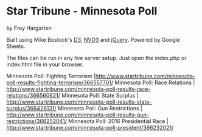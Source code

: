 Star Tribune - Minnesota Poll
================

by Frey Hargarten

Built using Mike Bostock's [D3](https://github.com/mbostock/d3), [NVD3](http://nvd3.org/) and [jQuery](https://github.com/jquery/jquery). Powered by Google Sheets.

The files can be run in any live server setup. Just open the index.php or index.html file in your browser.

Minnesota Poll: Fighting Terrorism |http://www.startribune.com/minnesota-poll-results-fighting-terrorism/366557701/
Minnesota Poll: Race Relations | http://www.startribune.com/minnesota-poll-results-race-relations/366560621/
Minnesota Poll: State Surplus | http://www.startribune.com/minnesota-poll-results-state-surplus/366426131/
Minnesota Poll: Gun Restrictions | http://www.startribune.com/minnesota-poll-results-gun-restrictions/366252041/
Minnesota Poll: 2016 Presidential Race | http://www.startribune.com/minnesota-poll-president/366232021/